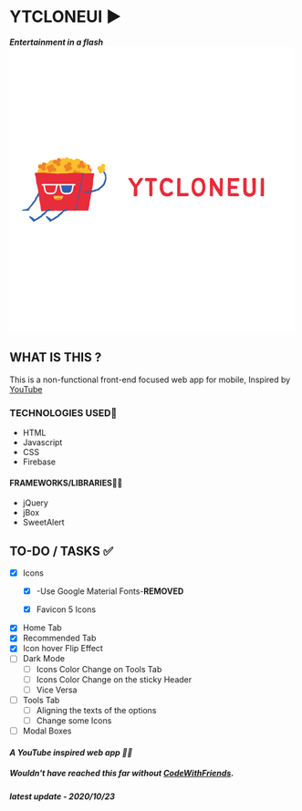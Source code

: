 # YTCLONEUI ▶
***Entertainment in a flash***
![cover](img/YTCLONEUI.png)

## WHAT IS THIS ?
This is a non-functional front-end focused web app for mobile, Inspired by [YouTube](https://youtube.com)

###  TECHNOLOGIES USED🔨
* HTML
* Javascript
* CSS
* Firebase
#### FRAMEWORKS/LIBRARIES🧙‍♂️
* jQuery
* jBox
* SweetAlert

## TO-DO / TASKS ✅
- [x] Icons
  -  [x] -Use Google Material Fonts-**REMOVED**
  -  [x] Favicon 5 Icons 
  

- [x] Home Tab 
- [x] Recommended Tab
- [x] Icon hover Flip Effect
- [ ] Dark Mode
  -  [ ] Icons Color Change on Tools Tab
  -  [ ] Icons Color Change on the sticky Header
  -  [ ] Vice Versa
- [ ] Tools Tab
  -  [ ] Aligning the texts of the options
  -  [ ] Change some Icons
- [ ] Modal Boxes

#### *A YouTube inspired web app 👩‍💻*
##### Wouldn't have reached this far without [CodeWithFriends](https://codewithfriends.io).

_**latest update - 2020/10/23**_
